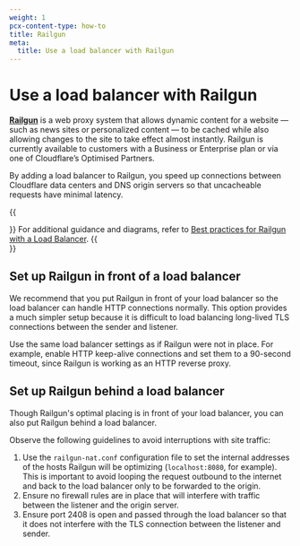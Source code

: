```yaml
---
weight: 1
pcx-content-type: how-to
title: Railgun
meta:
  title: Use a load balancer with Railgun
---
```


# Use a load balancer with Railgun

[**Railgun**](/railgun) is a web proxy system that allows dynamic content for a website — such as news sites or personalized content — to be cached while also allowing changes to the site to take effect almost instantly. Railgun is currently available to customers with a Business or Enterprise plan or via one of Cloudflare’s Optimised Partners.

By adding a load balancer to Railgun, you speed up connections between Cloudflare data centers and DNS origin servers so that uncacheable requests have minimal latency.

{{<Aside type="note">}}
For additional guidance and diagrams, refer to [Best practices for Railgun with a Load Balancer](https://support.cloudflare.com/hc/articles/200168346).
{{</Aside>}}

## Set up Railgun in front of a load balancer

We recommend that you put Railgun in front of your load balancer so the load balancer can handle HTTP connections normally. This option provides a much simpler setup because it is difficult to load balancing long-lived TLS connections between the sender and listener.

Use the same load balancer settings as if Railgun were not in place. For example, enable HTTP keep-alive connections and set them to a 90-second timeout, since Railgun is working as an HTTP reverse proxy.

## Set up Railgun behind a load balancer

Though Railgun's optimal placing is in front of your load balancer, you can also put Railgun behind a load balancer.

Observe the following guidelines to avoid interruptions with site traffic:

1.  Use the `railgun-nat.conf` configuration file to set the internal addresses of the hosts Railgun will be optimizing (`localhost:8080`, for example). This is important to avoid looping the request outbound to the internet and back to the load balancer only to be forwarded to the origin.
2.  Ensure no firewall rules are in place that will interfere with traffic between the listener and the origin server.
3.  Ensure port 2408 is open and passed through the load balancer so that it does not interfere with the TLS connection between the listener and sender.
